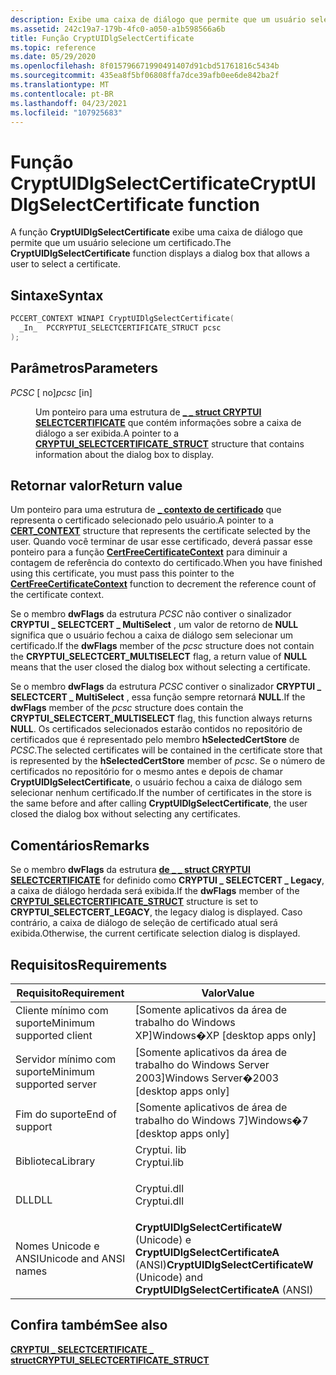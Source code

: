 ```yaml
---
description: Exibe uma caixa de diálogo que permite que um usuário selecione um certificado.
ms.assetid: 242c19a7-179b-4fc0-a050-a1b598566a6b
title: Função CryptUIDlgSelectCertificate
ms.topic: reference
ms.date: 05/29/2020
ms.openlocfilehash: 8f015796671990491407d91cbd51761816c5434b
ms.sourcegitcommit: 435ea8f5bf06808ffa7dce39afb0ee6de842ba2f
ms.translationtype: MT
ms.contentlocale: pt-BR
ms.lasthandoff: 04/23/2021
ms.locfileid: "107925683"
---
```

# <a name="cryptuidlgselectcertificate-function"></a><span data-ttu-id="8e1d2-103">Função CryptUIDlgSelectCertificate</span><span class="sxs-lookup"><span data-stu-id="8e1d2-103">CryptUIDlgSelectCertificate function</span></span>

<span data-ttu-id="8e1d2-104">A função **CryptUIDlgSelectCertificate** exibe uma caixa de diálogo que permite que um usuário selecione um certificado.</span><span class="sxs-lookup"><span data-stu-id="8e1d2-104">The **CryptUIDlgSelectCertificate** function displays a dialog box that allows a user to select a certificate.</span></span>

## <a name="syntax"></a><span data-ttu-id="8e1d2-105">Sintaxe</span><span class="sxs-lookup"><span data-stu-id="8e1d2-105">Syntax</span></span>


```C++
PCCERT_CONTEXT WINAPI CryptUIDlgSelectCertificate(
  _In_  PCCRYPTUI_SELECTCERTIFICATE_STRUCT pcsc
);
```



## <a name="parameters"></a><span data-ttu-id="8e1d2-106">Parâmetros</span><span class="sxs-lookup"><span data-stu-id="8e1d2-106">Parameters</span></span>

<dl> <dt>

<span data-ttu-id="8e1d2-107">*PCSC* \[ no\]</span><span class="sxs-lookup"><span data-stu-id="8e1d2-107">*pcsc* \[in\]</span></span>
</dt> <dd>

<span data-ttu-id="8e1d2-108">Um ponteiro para uma estrutura de [**\_ \_ struct CRYPTUI SELECTCERTIFICATE**](cryptui-selectcertificate-struct.md) que contém informações sobre a caixa de diálogo a ser exibida.</span><span class="sxs-lookup"><span data-stu-id="8e1d2-108">A pointer to a [**CRYPTUI\_SELECTCERTIFICATE\_STRUCT**](cryptui-selectcertificate-struct.md) structure that contains information about the dialog box to display.</span></span>

</dd> </dl>

## <a name="return-value"></a><span data-ttu-id="8e1d2-109">Retornar valor</span><span class="sxs-lookup"><span data-stu-id="8e1d2-109">Return value</span></span>

<span data-ttu-id="8e1d2-110">Um ponteiro para uma estrutura de [**\_ contexto de certificado**](/windows/win32/api/Wincrypt/ns-wincrypt-cert_context) que representa o certificado selecionado pelo usuário.</span><span class="sxs-lookup"><span data-stu-id="8e1d2-110">A pointer to a [**CERT\_CONTEXT**](/windows/win32/api/Wincrypt/ns-wincrypt-cert_context) structure that represents the certificate selected by the user.</span></span> <span data-ttu-id="8e1d2-111">Quando você terminar de usar esse certificado, deverá passar esse ponteiro para a função [**CertFreeCertificateContext**](/windows/win32/api/wincrypt/nf-wincrypt-certfreecertificatecontext) para diminuir a contagem de referência do contexto do certificado.</span><span class="sxs-lookup"><span data-stu-id="8e1d2-111">When you have finished using this certificate, you must pass this pointer to the [**CertFreeCertificateContext**](/windows/win32/api/wincrypt/nf-wincrypt-certfreecertificatecontext) function to decrement the reference count of the certificate context.</span></span>

<span data-ttu-id="8e1d2-112">Se o membro **dwFlags** da estrutura *PCSC* não contiver o sinalizador **CRYPTUI \_ SELECTCERT \_ MultiSelect** , um valor de retorno de **NULL** significa que o usuário fechou a caixa de diálogo sem selecionar um certificado.</span><span class="sxs-lookup"><span data-stu-id="8e1d2-112">If the **dwFlags** member of the *pcsc* structure does not contain the **CRYPTUI\_SELECTCERT\_MULTISELECT** flag, a return value of **NULL** means that the user closed the dialog box without selecting a certificate.</span></span>

<span data-ttu-id="8e1d2-113">Se o membro **dwFlags** da estrutura *PCSC* contiver o sinalizador **CRYPTUI \_ SELECTCERT \_ MultiSelect** , essa função sempre retornará **NULL**.</span><span class="sxs-lookup"><span data-stu-id="8e1d2-113">If the **dwFlags** member of the *pcsc* structure does contain the **CRYPTUI\_SELECTCERT\_MULTISELECT** flag, this function always returns **NULL**.</span></span> <span data-ttu-id="8e1d2-114">Os certificados selecionados estarão contidos no repositório de certificados que é representado pelo membro **hSelectedCertStore** de *PCSC*.</span><span class="sxs-lookup"><span data-stu-id="8e1d2-114">The selected certificates will be contained in the certificate store that is represented by the **hSelectedCertStore** member of *pcsc*.</span></span> <span data-ttu-id="8e1d2-115">Se o número de certificados no repositório for o mesmo antes e depois de chamar **CryptUIDlgSelectCertificate**, o usuário fechou a caixa de diálogo sem selecionar nenhum certificado.</span><span class="sxs-lookup"><span data-stu-id="8e1d2-115">If the number of certificates in the store is the same before and after calling **CryptUIDlgSelectCertificate**, the user closed the dialog box without selecting any certificates.</span></span>

## <a name="remarks"></a><span data-ttu-id="8e1d2-116">Comentários</span><span class="sxs-lookup"><span data-stu-id="8e1d2-116">Remarks</span></span>

<span data-ttu-id="8e1d2-117">Se o membro **dwFlags** da estrutura [**de \_ \_ struct CRYPTUI SELECTCERTIFICATE**](cryptui-selectcertificate-struct.md) for definido como **CRYPTUI \_ SELECTCERT \_ Legacy**, a caixa de diálogo herdada será exibida.</span><span class="sxs-lookup"><span data-stu-id="8e1d2-117">If the **dwFlags** member of the [**CRYPTUI\_SELECTCERTIFICATE\_STRUCT**](cryptui-selectcertificate-struct.md) structure is set to **CRYPTUI\_SELECTCERT\_LEGACY**, the legacy dialog is displayed.</span></span> <span data-ttu-id="8e1d2-118">Caso contrário, a caixa de diálogo de seleção de certificado atual será exibida.</span><span class="sxs-lookup"><span data-stu-id="8e1d2-118">Otherwise, the current certificate selection dialog is displayed.</span></span>

## <a name="requirements"></a><span data-ttu-id="8e1d2-119">Requisitos</span><span class="sxs-lookup"><span data-stu-id="8e1d2-119">Requirements</span></span>



| <span data-ttu-id="8e1d2-120">Requisito</span><span class="sxs-lookup"><span data-stu-id="8e1d2-120">Requirement</span></span> | <span data-ttu-id="8e1d2-121">Valor</span><span class="sxs-lookup"><span data-stu-id="8e1d2-121">Value</span></span> |
|-------------------------------------|---------------------------------------------------------------------------------------------------|
| <span data-ttu-id="8e1d2-122">Cliente mínimo com suporte</span><span class="sxs-lookup"><span data-stu-id="8e1d2-122">Minimum supported client</span></span><br/> | <span data-ttu-id="8e1d2-123">\[Somente aplicativos da área de trabalho do Windows XP\]</span><span class="sxs-lookup"><span data-stu-id="8e1d2-123">Windows�XP \[desktop apps only\]</span></span><br/>                                                       |
| <span data-ttu-id="8e1d2-124">Servidor mínimo com suporte</span><span class="sxs-lookup"><span data-stu-id="8e1d2-124">Minimum supported server</span></span><br/> | <span data-ttu-id="8e1d2-125">\[Somente aplicativos da área de trabalho do Windows Server 2003\]</span><span class="sxs-lookup"><span data-stu-id="8e1d2-125">Windows Server�2003 \[desktop apps only\]</span></span><br/>                                              |
| <span data-ttu-id="8e1d2-126">Fim do suporte</span><span class="sxs-lookup"><span data-stu-id="8e1d2-126">End of support</span></span><br/> | <span data-ttu-id="8e1d2-127">\[Somente aplicativos de área de trabalho do Windows 7\]</span><span class="sxs-lookup"><span data-stu-id="8e1d2-127">Windows�7 \[desktop apps only\]</span></span><br/>                                                       |
| <span data-ttu-id="8e1d2-128">Biblioteca</span><span class="sxs-lookup"><span data-stu-id="8e1d2-128">Library</span></span><br/>                  | <dl> <span data-ttu-id="8e1d2-129"><dt>Cryptui. lib</dt></span><span class="sxs-lookup"><span data-stu-id="8e1d2-129"><dt>Cryptui.lib</dt></span></span> </dl>            |
| <span data-ttu-id="8e1d2-130">DLL</span><span class="sxs-lookup"><span data-stu-id="8e1d2-130">DLL</span></span><br/>                      | <dl> <span data-ttu-id="8e1d2-131"><dt>Cryptui.dll</dt></span><span class="sxs-lookup"><span data-stu-id="8e1d2-131"><dt>Cryptui.dll</dt></span></span> </dl>            |
| <span data-ttu-id="8e1d2-132">Nomes Unicode e ANSI</span><span class="sxs-lookup"><span data-stu-id="8e1d2-132">Unicode and ANSI names</span></span><br/>   | <span data-ttu-id="8e1d2-133">**CryptUIDlgSelectCertificateW** (Unicode) e **CryptUIDlgSelectCertificateA** (ANSI)</span><span class="sxs-lookup"><span data-stu-id="8e1d2-133">**CryptUIDlgSelectCertificateW** (Unicode) and **CryptUIDlgSelectCertificateA** (ANSI)</span></span><br/> |



## <a name="see-also"></a><span data-ttu-id="8e1d2-134">Confira também</span><span class="sxs-lookup"><span data-stu-id="8e1d2-134">See also</span></span>

<dl> <dt>

[<span data-ttu-id="8e1d2-135">**CRYPTUI \_ SELECTCERTIFICATE \_ struct**</span><span class="sxs-lookup"><span data-stu-id="8e1d2-135">**CRYPTUI\_SELECTCERTIFICATE\_STRUCT**</span></span>](cryptui-selectcertificate-struct.md)
</dt> </dl>






